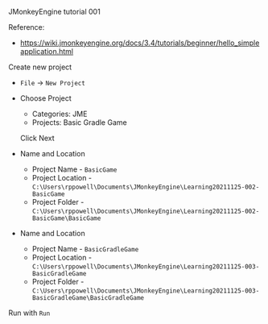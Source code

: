 JMonkeyEngine tutorial 001

Reference:

* https://wiki.jmonkeyengine.org/docs/3.4/tutorials/beginner/hello_simpleapplication.html


Create new project

* `File` -> `New Project`
* Choose Project
    * Categories: JME
    * Projects: Basic Gradle Game
    
    Click Next
* Name and Location
    * Project Name - `BasicGame`
    * Project Location - `C:\Users\rppowell\Documents\JMonkeyEngine\Learning20211125-002-BasicGame`
    * Project Folder - `C:\Users\rppowell\Documents\JMonkeyEngine\Learning20211125-002-BasicGame\BasicGame`
    
* Name and Location
    * Project Name - `BasicGradleGame`
    * Project Location - `C:\Users\rppowell\Documents\JMonkeyEngine\Learning20211125-003-BasicGradleGame`
    * Project Folder - `C:\Users\rppowell\Documents\JMonkeyEngine\Learning20211125-003-BasicGradleGame\BasicGradleGame`

Run with `Run`
